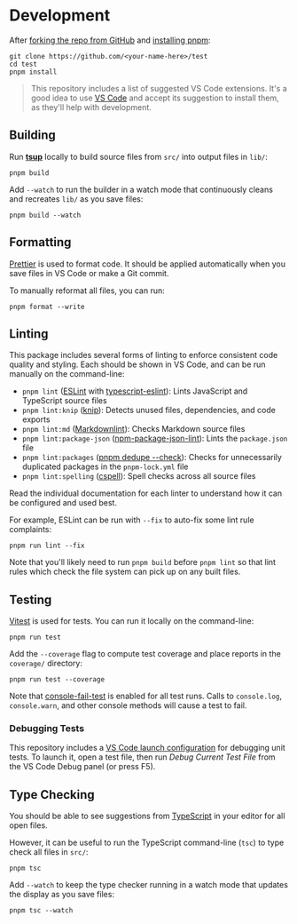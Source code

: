 # Development

After [forking the repo from GitHub](https://help.github.com/articles/fork-a-repo) and [installing pnpm](https://pnpm.io/installation):

```shell
git clone https://github.com/<your-name-here>/test
cd test
pnpm install
```

> This repository includes a list of suggested VS Code extensions.
> It's a good idea to use [VS Code](https://code.visualstudio.com) and accept its suggestion to install them, as they'll help with development.

## Building

Run [**tsup**](https://tsup.egoist.dev) locally to build source files from `src/` into output files in `lib/`:

```shell
pnpm build
```

Add `--watch` to run the builder in a watch mode that continuously cleans and recreates `lib/` as you save files:

```shell
pnpm build --watch
```

## Formatting

[Prettier](https://prettier.io) is used to format code.
It should be applied automatically when you save files in VS Code or make a Git commit.

To manually reformat all files, you can run:

```shell
pnpm format --write
```

## Linting

This package includes several forms of linting to enforce consistent code quality and styling.
Each should be shown in VS Code, and can be run manually on the command-line:

- `pnpm lint` ([ESLint](https://eslint.org) with [typescript-eslint](https://typescript-eslint.io)): Lints JavaScript and TypeScript source files
- `pnpm lint:knip` ([knip](https://github.com/webpro/knip)): Detects unused files, dependencies, and code exports
- `pnpm lint:md` ([Markdownlint](https://github.com/DavidAnson/markdownlint)): Checks Markdown source files
- `pnpm lint:package-json` ([npm-package-json-lint](https://npmpackagejsonlint.org/)): Lints the `package.json` file
- `pnpm lint:packages` ([pnpm dedupe --check](https://pnpm.io/cli/dedupe)): Checks for unnecessarily duplicated packages in the `pnpm-lock.yml` file
- `pnpm lint:spelling` ([cspell](https://cspell.org)): Spell checks across all source files

Read the individual documentation for each linter to understand how it can be configured and used best.

For example, ESLint can be run with `--fix` to auto-fix some lint rule complaints:

```shell
pnpm run lint --fix
```

Note that you'll likely need to run `pnpm build` before `pnpm lint` so that lint rules which check the file system can pick up on any built files.

## Testing

[Vitest](https://vitest.dev) is used for tests.
You can run it locally on the command-line:

```shell
pnpm run test
```

Add the `--coverage` flag to compute test coverage and place reports in the `coverage/` directory:

```shell
pnpm run test --coverage
```

Note that [console-fail-test](https://github.com/JoshuaKGoldberg/console-fail-test) is enabled for all test runs.
Calls to `console.log`, `console.warn`, and other console methods will cause a test to fail.

### Debugging Tests

This repository includes a [VS Code launch configuration](https://code.visualstudio.com/docs/editor/debugging) for debugging unit tests.
To launch it, open a test file, then run _Debug Current Test File_ from the VS Code Debug panel (or press F5).

## Type Checking

You should be able to see suggestions from [TypeScript](https://typescriptlang.org) in your editor for all open files.

However, it can be useful to run the TypeScript command-line (`tsc`) to type check all files in `src/`:

```shell
pnpm tsc
```

Add `--watch` to keep the type checker running in a watch mode that updates the display as you save files:

```shell
pnpm tsc --watch
```
